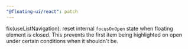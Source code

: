 ```yaml
---
"@floating-ui/react": patch
---
```


fix(useListNavigation): reset internal `focusOnOpen` state when floating element is closed. This prevents the first item being highlighted on open under certain conditions when it shouldn't be.
